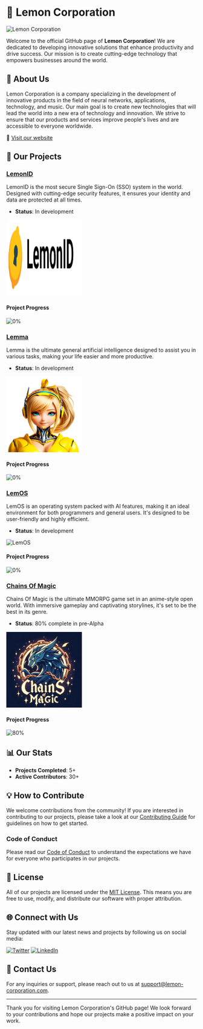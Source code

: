 # 🍋 Lemon Corporation

<img src="https://github.com/Lemon-Corporation/.github/blob/main/profile/data/IMG_7608.gif" width="200" height="200" alt="Lemon Corporation">

Welcome to the official GitHub page of **Lemon Corporation**! We are dedicated to developing innovative solutions that enhance productivity and drive success. Our mission is to create cutting-edge technology that empowers businesses around the world.

## 🌟 About Us

Lemon Corporation is a company specializing in the development of innovative products in the field of neural networks, applications, technology, and music. Our main goal is to create new technologies that will lead the world into a new era of technology and innovation. We strive to ensure that our products and services improve people's lives and are accessible to everyone worldwide.

🔗 [Visit our website](https://lemon-corporation.com)

## 🚀 Our Projects

### [LemonID](https://github.com/lemon-corporation/lemonid)
LemonID is the most secure Single Sign-On (SSO) system in the world. Designed with cutting-edge security features, it ensures your identity and data are protected at all times.
- **Status**: In development

<img src="https://github.com/Lemon-Corporation/.github/blob/main/profile/data/Group%2048.png" width="200" height="200" alt="LemonID">

#### Project Progress
![0%](https://progress-bar.dev/0/?scale=100&width=300&color=bdb76b&suffix=%)

### [Lemma](https://github.com/lemon-corporation/lemma)
Lemma is the ultimate general artificial intelligence designed to assist you in various tasks, making your life easier and more productive.
- **Status**: In development

<img src="https://github.com/Lemon-Corporation/.github/blob/main/profile/data/undefined_image%20(53)%201.png" width="200" height="200" alt="Lemma">

#### Project Progress
![0%](https://progress-bar.dev/0/?scale=100&width=300&color=bdb76b&suffix=%)

### [LemOS](https://github.com/lemon-corporation/lemos)
LemOS is an operating system packed with AI features, making it an ideal environment for both programmers and general users. It's designed to be user-friendly and highly efficient.
- **Status**: In development

<img src="https://lemon-corporation.com/assets/lemos.png" width="200" height="200" alt="LemOS">

#### Project Progress
![0%](https://progress-bar.dev/0/?scale=100&width=300&color=bdb76b&suffix=%)

### [Chains Of Magic](https://github.com/lemon-corporation/chains-of-magic)
Chains Of Magic is the ultimate MMORPG game set in an anime-style open world. With immersive gameplay and captivating storylines, it's set to be the best in its genre.
- **Status**: 80% complete in pre-Alpha

<img src="https://github.com/Lemon-Corporation/.github/blob/main/profile/data/ChainsOfMagic.png" width="200" height="200" alt="Chains Of Magic">

#### Project Progress
![80%](https://progress-bar.dev/80/?scale=100&width=300&color=bdb76b&suffix=%)

## 📊 Our Stats
- **Projects Completed**: 5+
- **Active Contributors**: 30+

## 💡 How to Contribute

We welcome contributions from the community! If you are interested in contributing to our projects, please take a look at our [Contributing Guide](CONTRIBUTING.md) for guidelines on how to get started.

### Code of Conduct
Please read our [Code of Conduct](CODE_OF_CONDUCT.md) to understand the expectations we have for everyone who participates in our projects.

## 📄 License

All of our projects are licensed under the [MIT License](LICENSE). This means you are free to use, modify, and distribute our software with proper attribution.

## 🌐 Connect with Us

Stay updated with our latest news and projects by following us on social media:

[![Twitter](https://img.shields.io/twitter/follow/lemoncorp?style=social&logo=twitter&color=yellow)](https://twitter.com/lemoncorp)
[![LinkedIn](https://img.shields.io/badge/LinkedIn-lemon--corporation-blue?style=social&logo=linkedin&color=yellow)](https://linkedin.com/company/lemon-corporation)

## 📧 Contact Us

For any inquiries or support, please reach out to us at [support@lemon-corporation.com](mailto:support@lemon-corporation.com).

---

Thank you for visiting Lemon Corporation's GitHub page! We look forward to your contributions and hope our projects make a positive impact on your work.
